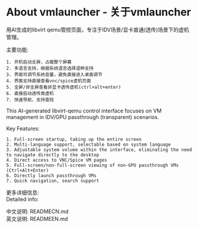 # About vmlauncher - 关于vmlauncher
用AI生成的libvirt qemu管控页面，专注于IDV场景/显卡直通(透传)场景下的虚机管理。   

主要功能:    

```
1. 开机启动全屏，占据整个屏幕
2. 多语言支持，根据系统语言选择语种支持
3. 界面可调节系统音量，避免直接进入桌面调节
4. 界面支持直接查看vnc/spice虚机页面
5. 全屏/非全屏查看非显卡透传虚机(ctrl+alt+enter)
6. 直接启动透传类虚机
7. 快速导航，支持查找
```


This AI-generated libvirt-qemu control interface focuses on VM management in IDV/GPU passthrough (transparent) scenarios.

Key Features:

```
1. Full-screen startup, taking up the entire screen
2. Multi-language support, selectable based on system language
3. Adjustable system volume within the interface, eliminating the need to navigate directly to the desktop
4. Direct access to VNC/Spice VM pages
5. Full-screen/non-full-screen viewing of non-GPU passthrough VMs (Ctrl+Alt+Enter)
6. Directly launch passthrough VMs
7. Quick navigation, search support
```

更多详细信息:    
Detailed info:   

中文说明: READMECN.md      
英文说明: READMEEN.md     
